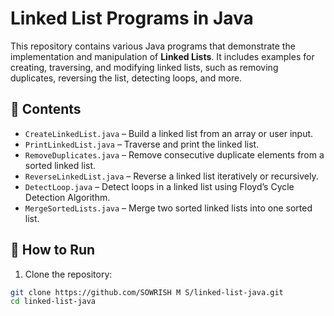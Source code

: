 # Linked List Programs in Java

This repository contains various Java programs that demonstrate the implementation and manipulation of **Linked Lists**. It includes examples for creating, traversing, and modifying linked lists, such as removing duplicates, reversing the list, detecting loops, and more.

## 📂 Contents

- `CreateLinkedList.java` – Build a linked list from an array or user input.
- `PrintLinkedList.java` – Traverse and print the linked list.
- `RemoveDuplicates.java` – Remove consecutive duplicate elements from a sorted linked list.
- `ReverseLinkedList.java` – Reverse a linked list iteratively or recursively.
- `DetectLoop.java` – Detect loops in a linked list using Floyd’s Cycle Detection Algorithm.
- `MergeSortedLists.java` – Merge two sorted linked lists into one sorted list.

## 🚀 How to Run

1. Clone the repository:

```bash
git clone https://github.com/SOWRISH M S/linked-list-java.git
cd linked-list-java

